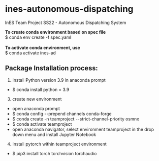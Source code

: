 # ines-autonomous-dispatching
InES Team Project SS22 - Autonomous Dispatching System

<b>To create conda environment based on spec file</b><br/>
$ conda env create -f spec.yaml <br/><br/>
<b/>To activate conda environment, use</b><br/>
$ conda activate ines-ad

## Package Installation process:
1) Install Python version 3.9 in anaconda prompt
  - $ conda install python = 3.9
3) create new environment
  - open anaconda prompt
  - $ conda config --prepend channels conda-forge
  - $ conda create -n teamproject --strict-channel-priority osmnx
  - $ conda activate teamproject
  - open anaconda navigator, select environment teamproject in the drop down menu and install Jupyter Notebook
4) Install pytorch within teamproject environment
  - $ pip3 install torch torchvision torchaudio
